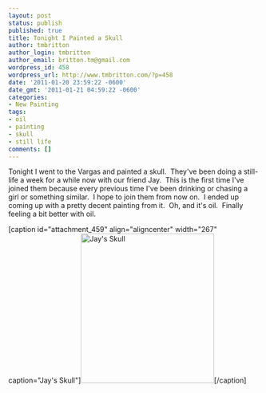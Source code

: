 ```yaml
---
layout: post
status: publish
published: true
title: Tonight I Painted a Skull
author: tmbritton
author_login: tmbritton
author_email: britton.tm@gmail.com
wordpress_id: 458
wordpress_url: http://www.tmbritton.com/?p=458
date: '2011-01-20 23:59:22 -0600'
date_gmt: '2011-01-21 04:59:22 -0600'
categories:
- New Painting
tags:
- oil
- painting
- skull
- still life
comments: []
---
```

<p>Tonight I went to the Vargas and painted a skull.  They've been doing a still-life a week for a while now with our friend Jay.  This is the first time I've joined them because every previous time I've been drinking or chasing a girl or something similar.  I hope to join them from now on.  I ended up coming up with a pretty decent painting from it.  Oh, and it's oil.  Finally feeling a bit better with oil.</p>
<p>[caption id="attachment_459" align="aligncenter" width="267" caption="Jay&#39;s Skull"]<a href="http://www.tmbritton.com/wp-content/uploads/2011/01/skull.jpg"><img class="size-medium wp-image-459" title="Jay's Skull" src="http://www.tmbritton.com/wp-content/uploads/2011/01/skull-267x300.jpg" alt="Jay's Skull" width="267" height="300" /></a>[/caption]</p>
